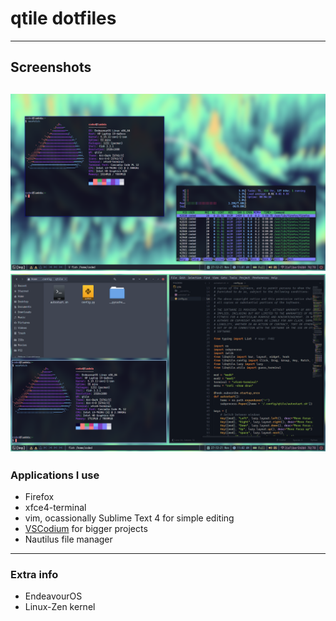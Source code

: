 # qtile dotfiles
---
## Screenshots
![screenshot 1](https://github.com/shubh-verma-19cs/qtile/blob/master/scrn_1.png)
![screenshot 2](https://github.com/shubh-verma-19cs/qtile/blob/master/scrn_2.png)
---
### Applications I use
- Firefox
- xfce4-terminal
- vim, ocassionally Sublime Text 4 for simple editing
- [VSCodium](https://vscodium.com/) for bigger projects
- Nautilus file manager
---
### Extra info
- EndeavourOS
- Linux-Zen kernel
